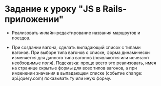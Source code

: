 # Задание к уроку "JS в Rails-приложении"

* Реализовать инлайн-редактирование названия маршрутов и поездов.

* При создании вагона, сделать выпадающий список с типами вагонов. При выборе типа вагонов с списке, форма динамически изменяется для данного типа вагонов (появляются или исчезают необходимые поля). Подсказка: проще всего это реализовать, имея на странице скрытые формы для всех типов вагонов, а при имзенении значения в выпадающем списке (событие change: api.jquery.com) показывать ту или иную форму.
